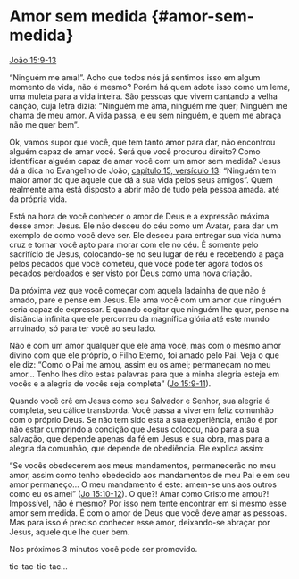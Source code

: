 # Amor sem medida {#amor-sem-medida}

[João 15:9-13](http://bibliaonline.com.br/acf/jo/15/9-13)

“Ninguém me ama!”. Acho que todos nós já sentimos isso em algum momento da vida, não é mesmo? Porém há quem adote isso como um lema, uma muleta para a vida inteira. São pessoas que vivem cantando a velha canção, cuja letra dizia: “Ninguém me ama, ninguém me quer; Ninguém me chama de meu amor. A vida passa, e eu sem ninguém, e quem me abraça não me quer bem”.

Ok, vamos supor que você, que tem tanto amor para dar, não encontrou alguém capaz de amar você. Será que você procurou direito? Como identificar alguém capaz de amar você com um amor sem medida? Jesus dá a dica no Evangelho de João, [capítulo 15, versículo 13](http://bibliaonline.com.br/acf/jo/15/13): “Ninguém tem maior amor do que aquele que dá a sua vida pelos seus amigos”. Quem realmente ama está disposto a abrir mão de tudo pela pessoa amada. até da própria vida.

Está na hora de você conhecer o amor de Deus e a expressão máxima desse amor: Jesus. Ele não desceu do céu como um Avatar, para dar um exemplo de como você deve ser. Ele desceu para entregar sua vida numa cruz e tornar você apto para morar com ele no céu. É somente pelo sacrifício de Jesus, colocando-se no seu lugar de réu e recebendo a paga pelos pecados que você cometeu, que você pode ter agora todos os pecados perdoados e ser visto por Deus como uma nova criação.

Da próxima vez que você começar com aquela ladainha de que não é amado, pare e pense em Jesus. Ele ama você com um amor que ninguém seria capaz de expressar. E quando cogitar que ninguém lhe quer, pense na distância infinita que ele percorreu da magnífica glória até este mundo arruinado, só para ter você ao seu lado.

Não é com um amor qualquer que ele ama você, mas com o mesmo amor divino com que ele próprio, o Filho Eterno, foi amado pelo Pai. Veja o que ele diz: “Como o Pai me amou, assim eu os amei; permaneçam no meu amor... Tenho lhes dito estas palavras para que a minha alegria esteja em vocês e a alegria de vocês seja completa” ([Jo 15:9-11](http://bibliaonline.com.br/acf/jo/15/9-11)).

Quando você crê em Jesus como seu Salvador e Senhor, sua alegria é completa, seu cálice transborda. Você passa a viver em feliz comunhão com o próprio Deus. Se não tem sido esta a sua experiência, então é por não estar cumprindo a condição que Jesus colocou, não para a sua salvação, que depende apenas da fé em Jesus e sua obra, mas para a alegria da comunhão, que depende de obediência. Ele explica assim:

“Se vocês obedecerem aos meus mandamentos, permanecerão no meu amor, assim como tenho obedecido aos mandamentos de meu Pai e em seu amor permaneço... O meu mandamento é este: amem-se uns aos outros como eu os amei” ([Jo 15:10-12](http://bibliaonline.com.br/acf/jo/15/10-12)). O que?! Amar como Cristo me amou?! Impossível, não é mesmo? Por isso nem tente encontrar em si mesmo esse amor sem medida. É com o amor de Deus que você deve amar as pessoas. Mas para isso é preciso conhecer esse amor, deixando-se abraçar por Jesus, aquele que lhe quer bem.

Nos próximos 3 minutos você pode ser promovido.

tic-tac-tic-tac...